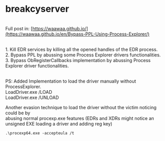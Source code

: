 # breakcyserver

<br/>Full post in: [https://waawaa.github.io/](https://waawaa.github.io/en/Bypass-PPL-Using-Process-Explorer/)

<br/> 1. Kill EDR services by killing all the opened handles of the EDR process.
<br/> 2. Bypass PPL by abussing some Process Explorer drivers functionalities.
<br/> 3. Bypass ObRegisterCallbacks implementation by abussing Process Explorer driver functionalities.

<br/>PS: Added Implementation to load the driver manually without ProcessExplorer.  
LoadDriver.exe /LOAD  
LoadDriver.exe /UNLOAD  

Another evasion technique to load the driver without the victim noticing could be by  
abusing normal procexp.exe features  (EDRs and XDRs might notice an unsigned EXE loading a driver and adding reg key)  
```  
.\procexp64.exe -accepteula /t  
```  
